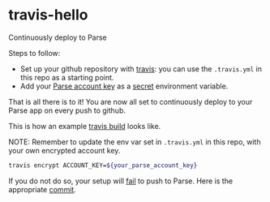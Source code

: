 # travis-hello
Continuously deploy to Parse

Steps to follow:
- Set up your github repository with [travis](http://docs.travis-ci.com/user/getting-started/): you can use the `.travis.yml` in this repo as a starting point.
- Add your [Parse account key](https://parse.com/docs/js/guide#command-line-account-keys) as a [secret](http://docs.travis-ci.com/user/encryption-keys/) environment variable.

That is all there is to it!
You are now all set to continuously deploy to your Parse app on every push to github.

This is how an example [travis build](https://travis-ci.org/pavanka/travis-hello/builds/80049941) looks like.

NOTE: Remember to update the env var set in `.travis.yml` in this repo, with your own encrypted account key.
```bash
travis encrypt ACCOUNT_KEY=${your_parse_account_key}
```

If you do not do so, your setup will [fail](https://travis-ci.org/pavanka/travis-hello/builds/80049746) to push to Parse.
Here is the appropriate [commit](https://github.com/pavanka/travis-hello/commit/9964ce417a55fc44be2134c675374a860eb347d6).
